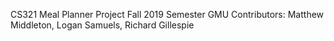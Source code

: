 CS321 Meal Planner Project
Fall 2019 Semester GMU
Contributors: Matthew Middleton, Logan Samuels, Richard Gillespie
